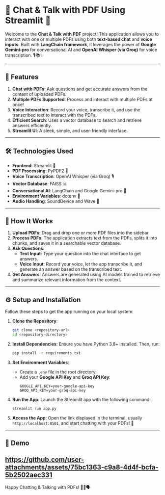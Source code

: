 # 📄 Chat & Talk with PDF Using Streamlit 🌟

Welcome to the **Chat & Talk with PDF** project! This application allows you to interact with one or multiple PDFs using both **text-based chat** and **voice inputs**. Built with **LangChain framework**, it leverages the power of **Google Gemini-pro** for conversational AI and **OpenAI Whisper (via Groq)** for voice transcription. 🎙️📚✨

---

## 🎯 **Features**
1. **Chat with PDFs**: Ask questions and get accurate answers from the content of uploaded PDFs.  
2. **Multiple PDFs Supported**: Process and interact with multiple PDFs at once!  
3. **Voice Interaction**: Record your voice, transcribe it, and use the transcribed text to interact with the PDFs.  
4. **Efficient Search**: Uses a vector database to search and retrieve answers efficiently.  
5. **Streamlit UI**: A sleek, simple, and user-friendly interface.  

---

## 🛠️ **Technologies Used**
- **Frontend**: Streamlit 🌟  
- **PDF Processing**: PyPDF2 📄  
- **Voice Transcription**: OpenAI Whisper (via Groq) 🎙️  
- **Vector Database**: FAISS 📊  
- **Conversational AI**: LangChain and Google Gemini-pro 🤖  
- **Environment Variables**: dotenv 🔑  
- **Audio Handling**: SoundDevice and Wave 📼  

---

## 🚀 **How It Works**
1. **Upload PDFs**: Drag and drop one or more PDF files into the sidebar.  
2. **Process PDFs**: The application extracts text from the PDFs, splits it into chunks, and saves it in a searchable vector database.  
3. **Ask Questions**:  
   - **Text Input**: Type your question into the chat interface to get answers.  
   - **Voice Input**: Record your voice, let the app transcribe it, and generate an answer based on the transcribed text.  
4. **Get Answers**: Answers are generated using AI models trained to retrieve and summarize relevant information from the context.  

---

## ⚙️ **Setup and Installation**
Follow these steps to get the app running on your local system:

1. **Clone the Repository**:
   ```bash
   git clone <repository-url>
   cd <repository-directory>
   ```

2. **Install Dependencies**:
   Ensure you have Python 3.8+ installed. Then, run:
   ```bash
   pip install -r requirements.txt
   ```

3. **Set Environment Variables**:
   - Create a `.env` file in the root directory.  
   - Add your **Google API Key** and **Groq API Key**:  
     ```plaintext
     GOOGLE_API_KEY=your-google-api-key
     GROQ_API_KEY=your-groq-api-key
     ```

4. **Run the App**:
   Launch the Streamlit app with the following command:
   ```bash
   streamlit run app.py
   ```

5. **Access the App**:
   Open the link displayed in the terminal, usually `http://localhost:8501`, and start chatting with your PDFs! 🎉  

---

## 🎥 **Demo**

https://github.com/user-attachments/assets/75bc1363-c9a8-4d4f-bcfa-5b2502aec331
---

Happy Chatting & Talking with PDFs! 🎉📖🗣️
